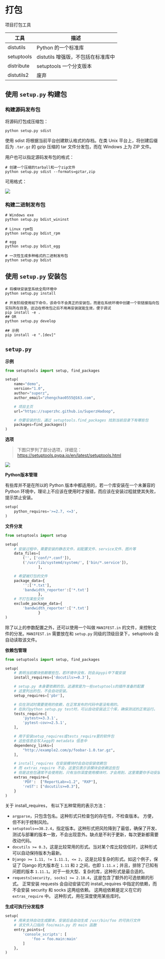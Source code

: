 # 打包

项目打包工具

| 工具       | 描述                               |
| ---------- | ---------------------------------- |
| distutils  | Python 的一个标准库                |
| setuptools | distutils 增强版，不包括在标准库中 |
| distribute | setuptools 一个分支版本            |
| distutils2 | 废弃                               |

## 使用 `setup.py` 构建包

### 构建源码发布包

将源码打包成压缩包：

```shell
python setup.py sdist
```

使用 sdist 将根据当前平台创建默认格式的存档。在类 Unix 平台上，将创建后缀后为 `.tar.gz` 的 gzip 压缩的 tar 文件分发包，而在 Windows 上为 ZIP 文件。

用户也可以指定源码发布包的格式：

```shell
# 创建一个压缩的tarball和一个zip文件
python setup.py sdist --formats=gztar,zip
```

可用格式：

![](images/打包20230601101839.png)

### 构建二进制发布包

```shell
# Windows exe
python setup.py bdist_wininst

# Linux rpm包
python setup.py bdist_rpm

# egg
python setup.py bdist_egg

# 一次性生成多种格式的二进制发布包
python setup.py bdist
```

## 使用 `setup.py` 安装包

```shell
# 将模块安装至系统全局环境中
python setup.py install

# 开发阶段使用如下命令，该命令不会真正的安装包，而是在系统环境中创建一个软链接指向包实际所在目录。这边在修改包之后不用再安装就能生效，便于调试
pip install -e .
## OR
python setup.py develop

## 示例
pip install -e ".[dev]"
```

## `setup.py`

**示例**

```py
from setuptools import setup, find_packages

setup(
    name="demo",
    version="1.0",
    author="superz",
    author_email="zhengchao0555@163.com",

    # 项目主页
    url="https://superzhc.github.io/SuperzHadoop",

    # 你要安装的包，通过 setuptools.find_packages 找到当前目录下有哪些包
    packages=find_packages()
)
```

**选项**

> 下图只罗列了部分选项，详细见：<https://setuptools.pypa.io/en/latest/setuptools.html>

![](images/打包20230601101250.png)

**Python版本管理**

有些库并不是在所以的 Python 版本中都适用的，若一个库安装在一个未兼容的 Python 环境中，理论上不应该在使用时才报错，而应该在安装过程就使其失败，提示禁止安装。

```py
setup(
    python_requires='>=2.7, <=3',
)
```

**文件分发**

```py
from setuptools import setup

setup(
    # 安装过程中，需要安装的静态文件，如配置文件、service文件、图片等
    data_files=[
        ('', ['conf/*.conf']),
        ('/usr/lib/systemd/system/', ['bin/*.service']),
               ],

    # 希望被打包的文件
    package_data={
        '':['*.txt'],
        'bandwidth_reporter':['*.txt']
               },
    # 不打包某些文件
    exclude_package_data={
        'bandwidth_reporter':['*.txt']
               }
)
```

除了以上的参数配置之外，还可以使用一个叫做 `MANIFEST.in` 的文件，来控制文件的分发。`MANIFEST.in` 需要放在和 `setup.py` 同级的顶级目录下，setuptools 会自动读取该文件。

**依赖包管理**

```py
from setuptools import setup, find_packages

setup(
    # 表明当前模块依赖哪些包，若环境中没有，则会从pypi中下载安装
    install_requires=['docutils>=0.3'],

    # setup.py 本身要依赖的包，这通常是为一些setuptools的插件准备的配置
    # 这里列出的包，不会自动安装。
    setup_requires=['pbr'],

    # 仅在测试时需要使用的依赖，在正常发布的代码中是没有用的。
    # 在执行python setup.py test时，可以自动安装这三个库，确保测试的正常运行。
    tests_require=[
        'pytest>=3.3.1',
        'pytest-cov>=2.5.1',
    ],

    # 用于安装setup_requires或tests_require里的软件包
    # 这些信息会写入egg的 metadata 信息中
    dependency_links=[
        "http://example2.com/p/foobar-1.0.tar.gz",
    ],

    # install_requires 在安装模块时会自动安装依赖包
    # 而 extras_require 不会，这里仅表示该模块会依赖这些包
    # 但是这些包通常不会使用到，只有当你深度使用模块时，才会用到，这里需要你手动安装
    extras_require={
        'PDF':  ["ReportLab>=1.2", "RXP"],
        'reST': ["docutils>=0.3"],
    }
)
```

关于 install_requires， 有以下五种常用的表示方法：

- `argparse`，只包含包名。这种形式只检查包的存在性，不检查版本。 方便，但不利于控制风险。
- `setuptools==38.2.4`，指定版本。这种形式把风险降到了最低，确保了开发、测试与部署的版本一致，不会出现意外。缺点是不利于更新，每次更新都需要改动代码。
- `docutils >= 0.3`，这是比较常用的形式。当对某个库比较信任时，这种形式可以自动保持版本为最新。
- `Django >= 1.11, != 1.11.1, <= 2`，这是比较复杂的形式。如这个例子，保证了 Django 的大版本在 `1.11` 和 `2` 之间，也即 `1.11.x`；并且，排除了已知有问题的版本 `1.11.1`。对于一些大型、复杂的库，这种形式是最合适的。
- `requests[security, socks] >= 2.18.4`，这是包含了额外的可选依赖的形式。 正常安装 requests 会自动安装它的 install_requires 中指定的依赖，而不会安装 security 和 socks 这两组依赖。 这两组依赖是定义在它的 `extras_require` 中。 这种形式，用在深度使用某些库时。

**生成可执行分发程序**

```py
setup(
    # 用来支持自动生成脚本，安装后会自动生成 /usr/bin/foo 的可执行文件
    # 该文件入口指向 foo/main.py 的 main 函数
    entry_points={
        'console_scripts': [
            'foo = foo.main:main'
        ]
    },
)
```